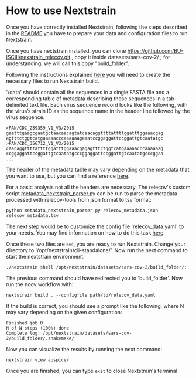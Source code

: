 # How to use Nextstrain

Once you have correctly installed Nextstrain, following the steps described in the [README](https://github.com/Shettland/relecov-platform/tree/develop#install-nextstrain) you have to prepare your data and configuration files to run Nextstrain.

Once you have nextstrain installed, you can clone https://github.com/BU-ISCIII/nexstrain_relecov.git , copy it inside datasets/sars-cov-2/ ; for understanding, we will call this copy "build_folder".

Following the instructions explained [here](https://docs.nextstrain.org/en/latest/tutorials/creating-a-workflow.html) you will need to create the necessary files to run Nextstrain build. 

'/data' should contain all the sequences in a single FASTA file and a corresponding table of metadata describing those sequences in a tab-delimited text file. 
Each virus sequence record looks like the following, with the virus’s strain ID as the sequence name in the header line followed by the virus sequence.
```
>PAN/CDC_259359_V1_V3/2015
gaatttgaagcgaatgctaacaacagtatcaacaggttttattttggatttggaaacgag
agtttctggtcatgaaaaacccaaaaaagaaatccggaggattccggattgtcaatatgc
>PAN/CDC_356712_V1_V3/2015
caacaggttttattttggatttggaaacgagagtttctggtcatgaaaaacccaaaaaag
ccggaggattccggattgtcaatatgcccggaggattccggattgtcaatatgcccggaa
...
```

The header of the metadata table may vary depending on the metadata that you want to use, but you can find a reference [here](https://github.com/BU-ISCIII/nexstrain_relecov/blob/master/data/example_metadata.tsv). 

For a basic analysis not all the headers are necessary. The relecov's custom script [metadata_nextstrain_parser.py](https://github.com/BU-ISCIII/nexstrain_relecov/tree/master/data) can be run to parse the metadata processed with relecov-tools from json format to tsv format:
```
python metadata_nextstrain_parser.py relecov_metadata.json relecov_metadata.tsv
```

The next step would be to customize the config file 'relecov_data.yaml' to your needs.  You may find information on how to do this task [here](https://docs.nextstrain.org/projects/ncov/en/latest/reference/workflow-config-file.html).

Once these two files are set, you are ready to run Nextstrain. Change your directory to '/opt/nextstrain/cli-standalone/'. Now run the next command to start the nextstrain environment.
```
./nextstrain shell /opt/nextstrain/datasets/sars-cov-2/build_folder/:
```

The previous command should have redirected you to 'build_folder'. Now run the ncov workflow with:
```
nextstrain build . --configfile path/to/relecov_data.yaml
```
If the build is correct, you should see a prompt like the following, where N may vary depending on the given configuration:
```
Finished job 0.
N of N steps (100%) done
Complete log: /opt/nextstrain/datasets/sars-cov-2/build_folder/.snakemake/
```

Now you can visualize the results by running the next command:
```
nextstrain view auspice/
```

Once you are finished, you can type `exit` to close Nextstrain's terminal




